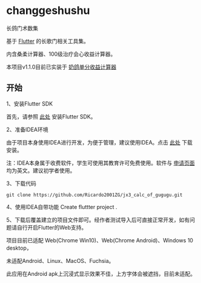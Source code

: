 # changgeshushu
长鸽门术数集

基于 [Flutter](https://flutter.dev/) 的长歌门相关工具集。

内含桑柔计算器、100级治疗会心收益计算器。

本项目v1.1.0目前已实装于 [奶鸽单分收益计算器](https://miao.ricardo2001zg.com/jx3_calc_of_gugugu/app.html)

## 开始

1、安装Flutter SDK

首先，请参照 [此处](https://flutter.dev/docs/get-started/install) 安装Flutter SDK。

2、准备IDEA环境

由于项目本身使用IDEA进行开发，为便于管理，建议使用IDEA。点击 [此处](https://www.jetbrains.com/idea/download/index.html) 下载安装。

注：IDEA本身属于收费软件，学生可使用其教育许可免费使用。软件与 [申请页面](https://www.jetbrains.com/community/education/#students) 均为英文。建议初学者使用。

3、下载代码

```
git clone https://github.com/Ricardo2001ZG/jx3_calc_of_gugugu.git
```

4、使用IDEA自带功能 Create fluttter project .

5、下载后覆盖建立的项目文件即可。经作者测试导入后可直接正常开发，如有问题请自行开启Flutter的Web支持。

项目目前已适配 Web(Chrome Win10)、Web(Chrome Android)、Windows 10 desktop，

未适配Android、Linux、MacOS、Fuchsia。

此应用在Android apk上沉浸式显示效果不佳，上方字体会被遮挡，目前未适配。